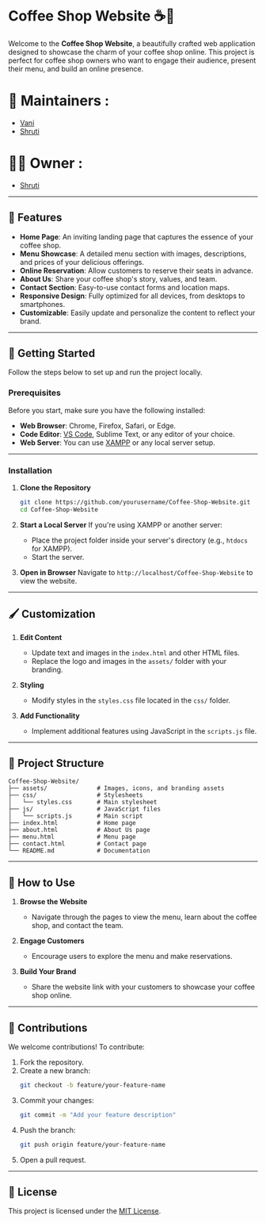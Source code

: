 
# Coffee Shop Website ☕🌟

Welcome to the **Coffee Shop Website**, a beautifully crafted web application designed to showcase the charm of your coffee shop online. This project is perfect for coffee shop owners who want to engage their audience, present their menu, and build an online presence.

# 🙌 Maintainers :

- [Vani](https://github.com/vanivaranya)
- [Shruti](https://github.com/shrutiinarang)

# 👩‍💻 Owner :

- [Shruti](https://github.com/shrutiinarang)

---

## 🌟 Features

- **Home Page**: An inviting landing page that captures the essence of your coffee shop.
- **Menu Showcase**: A detailed menu section with images, descriptions, and prices of your delicious offerings.
- **Online Reservation**: Allow customers to reserve their seats in advance.
- **About Us**: Share your coffee shop's story, values, and team.
- **Contact Section**: Easy-to-use contact forms and location maps.
- **Responsive Design**: Fully optimized for all devices, from desktops to smartphones.
- **Customizable**: Easily update and personalize the content to reflect your brand.

---

## 🚀 Getting Started

Follow the steps below to set up and run the project locally.

### Prerequisites

Before you start, make sure you have the following installed:

- **Web Browser**: Chrome, Firefox, Safari, or Edge.
- **Code Editor**: [VS Code](https://code.visualstudio.com/), Sublime Text, or any editor of your choice.
- **Web Server**: You can use [XAMPP](https://www.apachefriends.org/) or any local server setup.

---

### Installation

1. **Clone the Repository**
   ```bash
   git clone https://github.com/yourusername/Coffee-Shop-Website.git
   cd Coffee-Shop-Website
   ```

2. **Start a Local Server**
   If you're using XAMPP or another server:
   - Place the project folder inside your server's directory (e.g., `htdocs` for XAMPP).
   - Start the server.

3. **Open in Browser**
   Navigate to `http://localhost/Coffee-Shop-Website` to view the website.

---

## 🖌️ Customization

1. **Edit Content**
   - Update text and images in the `index.html` and other HTML files.
   - Replace the logo and images in the `assets/` folder with your branding.

2. **Styling**
   - Modify styles in the `styles.css` file located in the `css/` folder.

3. **Add Functionality**
   - Implement additional features using JavaScript in the `scripts.js` file.

---

## 📂 Project Structure

```
Coffee-Shop-Website/
├── assets/              # Images, icons, and branding assets
├── css/                 # Stylesheets
│   └── styles.css       # Main stylesheet
├── js/                  # JavaScript files
│   └── scripts.js       # Main script
├── index.html           # Home page
├── about.html           # About Us page
├── menu.html            # Menu page
├── contact.html         # Contact page
└── README.md            # Documentation
```

---

## 🎉 How to Use

1. **Browse the Website**
   - Navigate through the pages to view the menu, learn about the coffee shop, and contact the team.

2. **Engage Customers**
   - Encourage users to explore the menu and make reservations.

3. **Build Your Brand**
   - Share the website link with your customers to showcase your coffee shop online.

---

## 🤝 Contributions

We welcome contributions! To contribute:

1. Fork the repository.
2. Create a new branch:
   ```bash
   git checkout -b feature/your-feature-name
   ```
3. Commit your changes:
   ```bash
   git commit -m "Add your feature description"
   ```
4. Push the branch:
   ```bash
   git push origin feature/your-feature-name
   ```
5. Open a pull request.

---

## 📝 License

This project is licensed under the [MIT License](LICENSE).


